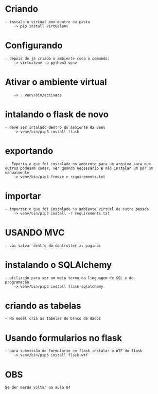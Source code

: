 # Criando
    - instala o virtual env dentro da pasta
        -> pip install virtualenv
# Configurando
    - depois de já criado o ambiente roda o comando:
        -> virtualenv -p python3 venv
# Ativar o ambiente virtual
        -> . venv/bin/activate

# intalando o flask de novo
    - deve ser intalado dentro do ambiente da venv
        -> venv/bin/pip3 install flask

# exportando
    -  Exporta o que foi instalado no ambiente para um arquivo para que outros podesam codar, ver quando necessário e não instalar um por um manualmente
        -> venv/bin/pip3 freeze > requirements.txt
   
# importar
    - importar o que foi instalado no ambiente virtual de outra pessoa
        -> venv/bin/pip3 install -r requirements.txt

# USANDO MVC
    - vai salvar dentro do controller as paginas

# instalando o SQLAlchemy
    - utilizado para ser um meio termo da linguagem de SQL e de programação
        -> venv/bin/pip3 install flask-sqlalchemy

# criando as tabelas
    - No model cria as tabelas do banco de dados

# Usando formularios no flask
    - para submissão de formulário no flask instalar o WTF do flask
        -> venv/bin/pip3 install flask-wtf

# OBS
    Se der merda voltar na aula 04